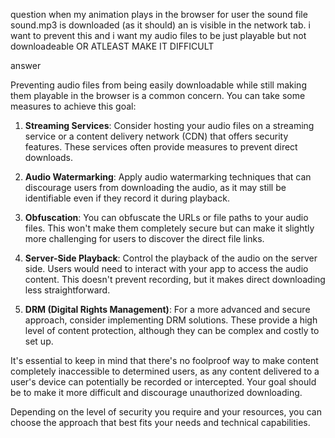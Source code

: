 question
when my animation plays in the browser for user the sound file sound.mp3 is downloaded (as it should) an is visible in the network tab. i want to prevent this and i want my audio files to be just playable but not downloadeable OR ATLEAST MAKE IT DIFFICULT

answer

Preventing audio files from being easily downloadable while still making them playable in the browser is a common concern. You can take some measures to achieve this goal:

1. **Streaming Services**: Consider hosting your audio files on a streaming service or a content delivery network (CDN) that offers security features. These services often provide measures to prevent direct downloads.

2. **Audio Watermarking**: Apply audio watermarking techniques that can discourage users from downloading the audio, as it may still be identifiable even if they record it during playback.

3. **Obfuscation**: You can obfuscate the URLs or file paths to your audio files. This won't make them completely secure but can make it slightly more challenging for users to discover the direct file links.

4. **Server-Side Playback**: Control the playback of the audio on the server side. Users would need to interact with your app to access the audio content. This doesn't prevent recording, but it makes direct downloading less straightforward.

5. **DRM (Digital Rights Management)**: For a more advanced and secure approach, consider implementing DRM solutions. These provide a high level of content protection, although they can be complex and costly to set up.

It's essential to keep in mind that there's no foolproof way to make content completely inaccessible to determined users, as any content delivered to a user's device can potentially be recorded or intercepted. Your goal should be to make it more difficult and discourage unauthorized downloading.

Depending on the level of security you require and your resources, you can choose the approach that best fits your needs and technical capabilities.